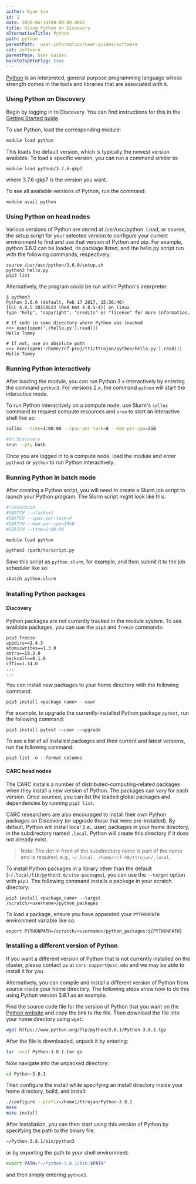 ```yaml
---
author: Ryan Sim
id: 1
date: 2020-06-14T00:00:00.000Z
title: Using Python on Discovery
alternativeTitle: Python
path: python
parentPath:  user-information/user-guides/software
cat: software
parentPage: User Guides
backToTopBtnFlag: true
---
```


[Python](https://www.python.org/) is an interpreted, general purpose programming language whose strength comes in the tools and libraries that are associated with it.

### Using Python on Discovery

Begin by logging in to Discovery. You can find instructions for this in the [Getting Started guide](user-information/user-guides/high-performance-computing/discovery/getting-started).

To use Python, load the corresponding module:

```sh
module load python
```

This loads the default version, which is typically the newest version available. To load a specific version, you can run a command similar to:

```
module load python/3.7.6-gkp7
```

where 3.7.6-gkp7 is the version you want.

To see all available versions of Python, run the command:

```
module avail python
```

### Using Python on head nodes

Various versions of Python are stored at /usr/usc/python. Load, or source, the setup script for your selected version to configure your current environment to find and use that version of Python and pip. For example, python 3.6.0 can be loaded, its package listed, and the hello.py script run with the following commands, respectively:

```
source /usr/usc/python/3.6.0/setup.sh
python3 hello.py
pip3 list
```

Alternatively, the program could be run within Python's interpreter:

```
$ python3
Python 3.6.0 (default, Feb 17 2017, 15:36:40)
[GCC 4.8.5 20150623 (Red Hat 4.8.5-4)] on linux
Type "help", "copyright", "credits" or "license" for more information.

# If code in same directory where Python was invoked
>>> exec(open('./hello.py').read())
Hello Tommy

# If not, use an absolute path
>>> exec(open('/home/rcf-proj/tt1/ttrojan/python/hello.py').read())
Hello Tommy
```

### Running Python interactively

After loading the module, you can run Python 3.x interactively by entering the command `python3`. For versions 2.x, the command `python` will start the interactive mode.

To run Python interactively on a compute node, use Slurm's `salloc` command to request compute resources and `srun` to start an interactive shell like so:

```sh
salloc --time=1:00:00 --cpus-per-task=8 --mem-per-cpu=2GB

#On Discovery
srun --pty bash
```

Once you are logged in to a compute node, load the module and enter `python3` or `python` to run Python interactively.


### Running Python in batch mode

After creating a Python script, you will need to create a Slurm job script to launch your Python program. The Slurm script might look like this:

```sh
#!/bin/bash
#SBATCH --ntasks=1
#SBATCH --cpus-per-task=4
#SBATCH --mem-per-cpu=10GB
#SBATCH --time=1:00:00

module load python

python3 /path/to/script.py

```
Save this script as `python.slurm`, for example, and then submit it to the job scheduler like so:

```sh
sbatch python.slurm
```

### Installing Python packages

#### Discovery

Python packages are not currently tracked in the module system. To see available packages, you can use the `pip3` and `freeze` commands:

    pip3 freeze
    appdirs==1.4.3
    atomicwrites==1.3.0
    attrs==19.3.0
    backcall==0.1.0
    cffi==1.14.0
    ...
    ...

You can install new packages to your home directory with the following command:

    pip3 install <package name> --user

For example, to upgrade the currently-installed Python package `pytest`, run the following command:

    pip3 install pytest --user --upgrade

To see a list of all installed packages and their current and latest versions, run the following command:

    pip3 list -o --format columns

#### CARC head nodes

The CARC installs a number of distributed-computing-related packages when they install a new version of Python. The packages can vary for each version. Once sourced, you can list the loaded global packages and dependencies by running `pip3 list`.

CARC researchers are also encouraged to install their own Python packages on Discovery (or upgrade those that were pre-installed). By default, Python will install local (i.e., user) packages in your home directory, in the subdirectory named `.local`. Python will create this directory if it does not already exist.

>Note: The dot in front of the subdirectory name is part of the name and is required, e.g., `~/.local, /home/rcf-40/ttrojan/.local`.

To install Python packages in a library other than the default (`~/.local/lib/python3.6/site-packages`), you can use the `--target` option with `pip3`. The following command installs a package in your scratch directory:

    pip3 install <package_name> --target /scratch/<username>/python_packages

To load a package, ensure you have appended your `PYTHONPATH` environment variable like so:

    export PYTHONPATH=/scratch/<username>/python_packages:${PYTHONPATH}

### Installing a different version of Python

If you want a different version of Python that is not currently installed on the cluster, please contact us at `carc-support@usc.edu` and we may be able to install it for you.

Alternatively, you can compile and install a different version of Python from source inside your home directory. The following steps show how to do this using Python version 3.8.1 as an example.

Find the source code file for the version of Python that you want on the [Python website](https://www.python.org/downloads/) and copy the link to the file. Then download the file into your home directory using `wget`:

```sh
wget https://www.python.org/ftp/python/3.8.1/Python-3.8.1.tgz
```

After the file is downloaded, unpack it by entering:

```sh
tar -xvzf Python-3.8.1.tar.gz
```

Now navigate into the unpacked directory:

```sh
cd Python-3.8.1
```

Then configure the install while specifying an install directory inside your home directory, build, and install:

```sh
./configure --prefix=/home1/ttrojan/Python-3.8.1
make
make install
```

After installation, you can then start using this version of Python by specifying the path to the binary file:

```sh
~/Python-3.8.1/bin/python3
```

or by exporting the path to your shell environment:

```sh
export PATH="~/Python-3.8.1/bin:$PATH"
```

and then simply entering `python3`.
